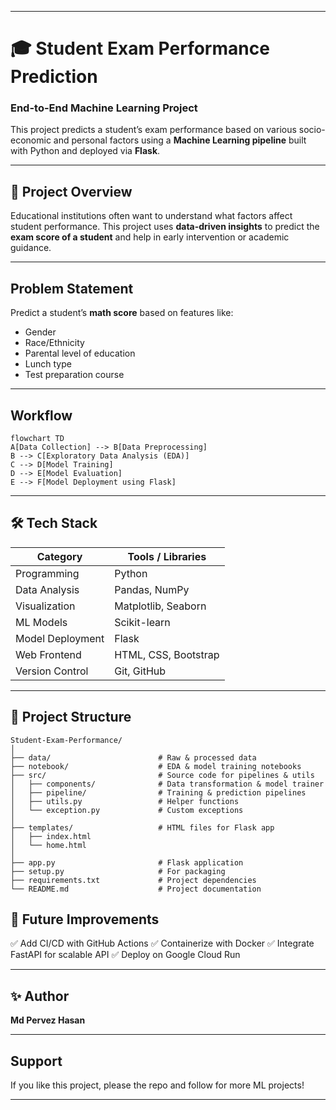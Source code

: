 
---

# 🎓 Student Exam Performance Prediction

### End-to-End Machine Learning Project

This project predicts a student’s exam performance based on various socio-economic and personal factors using a **Machine Learning pipeline** built with Python and deployed via **Flask**.

---

## 🚀 Project Overview

Educational institutions often want to understand what factors affect student performance. This project uses **data-driven insights** to predict the **exam score of a student** and help in early intervention or academic guidance.

---

## Problem Statement

Predict a student’s **math score** based on features like:

* Gender
* Race/Ethnicity
* Parental level of education
* Lunch type
* Test preparation course

---

## Workflow

```mermaid
flowchart TD
A[Data Collection] --> B[Data Preprocessing]
B --> C[Exploratory Data Analysis (EDA)]
C --> D[Model Training]
D --> E[Model Evaluation]
E --> F[Model Deployment using Flask]
```

---

## 🛠️ Tech Stack

| Category         | Tools / Libraries    |
| ---------------- | -------------------- |
| Programming      | Python               |
| Data Analysis    | Pandas, NumPy        |
| Visualization    | Matplotlib, Seaborn  |
| ML Models        | Scikit-learn         |
| Model Deployment | Flask                |
| Web Frontend     | HTML, CSS, Bootstrap |
| Version Control  | Git, GitHub          |

---

## 📁 Project Structure

```
Student-Exam-Performance/
│
├── data/                        # Raw & processed data
├── notebook/                    # EDA & model training notebooks
├── src/                         # Source code for pipelines & utils
│   ├── components/              # Data transformation & model trainer
│   ├── pipeline/                # Training & prediction pipelines
│   ├── utils.py                 # Helper functions
│   └── exception.py             # Custom exceptions
│
├── templates/                   # HTML files for Flask app
│   ├── index.html
│   └── home.html
│
├── app.py                       # Flask application
├── setup.py                     # For packaging
├── requirements.txt             # Project dependencies
└── README.md                    # Project documentation
```

## 🧾 Future Improvements

✅ Add CI/CD with GitHub Actions
✅ Containerize with Docker
✅ Integrate FastAPI for scalable API
✅ Deploy on Google Cloud Run

---

## ✨ Author
**Md Pervez Hasan**


---

## Support

If you like this project, please the repo and follow for more ML projects!

---


